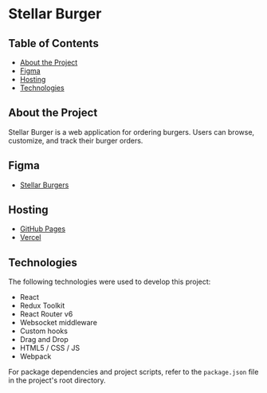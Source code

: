 # Stellar Burger

## Table of Contents

- [About the Project](#about-the-project)
- [Figma](#figma)
- [Hosting](#hosting)
- [Technologies](#technologies)

## About the Project

Stellar Burger is a web application for ordering burgers. Users can browse, customize, and track their burger orders.

## Figma

- [Stellar Burgers](<https://www.figma.com/file/Cw6N4OO8K4ewQ6I4xfzU3X/React_Stellar_Burger?node-id=724%3A432&mode=dev>)


## Hosting


- [GitHub Pages](<https://private-lazy-val.github.io/react-stellar-burger/>)
- [Vercel](<https://react-stellar-burger.vercel.app/>)

## Technologies

The following technologies were used to develop this project:

- React
- Redux Toolkit
- React Router v6
- Websocket middleware
- Custom hooks
- Drag and Drop
- HTML5 / CSS / JS
- Webpack

For package dependencies and project scripts, refer to the `package.json` file in the project's root directory. 
